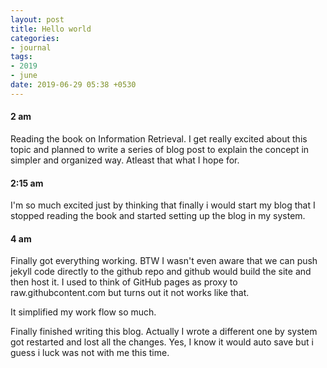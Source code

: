 ```yaml
---
layout: post
title: Hello world
categories:
- journal
tags:
- 2019
- june
date: 2019-06-29 05:38 +0530
---
```

#### 2 am
Reading the book on Information Retrieval. I get really excited about this topic and planned to write a series of blog post to explain the concept in simpler and organized way. Atleast that what I hope for.

#### 2:15 am
I'm so much excited just by thinking that finally i would start my blog that I stopped reading the book and started setting up the blog in my system.

#### 4 am
Finally got everything working. BTW I wasn't even aware that we can push jekyll code directly to the github repo and github would build the site and then host it.
I used to think of GitHub pages as proxy to raw.githubcontent.com but turns out it not works like that.

It simplified my work flow so much. 

Finally finished writing this blog. Actually I wrote a different one by system got restarted and lost all the changes. Yes, I know it would auto save but i guess i luck was not with me this time.
